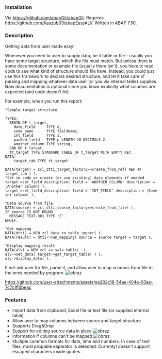 
### Installation
Via https://github.com/abapGit/abapGit. Requires https://github.com/Kaszub09/abapEasyALV. Written in ABAP 7.50.

### Description
Getting data from user made easy! 

Whenever you need to user to supply data, be it table or file - usually you have some target structure, which the file must match. But unless there is some documentation or example file (usually there isn't), you have to read code to see what kind of structure should file have. Instead, you could just use this framework to declare desired structure, and let it take care of parsing and mapping whatever data user (or you via internal table) supplies. Now documentation is optional since you know explicitly what columns are expected (and code doesn't lie).

For example, when you run this report:
```abap
"Sample target structure

TYPES:
  BEGIN OF t_target,
    date_field     TYPE d,
    some_name      TYPE fieldname,
    int_field      TYPE i,
    packed_field   TYPE p LENGTH 10 DECIMALS 2,
    another_column TYPE string,
  END OF t_target,
  tt_target TYPE STANDARD TABLE OF t_target WITH EMPTY KEY.
DATA:
    target_tab TYPE tt_target.

DATA(target) = zcl_dtti_target_factory=>create_from_ref( REF #( target_tab ) ).
"Set in code or create (or use existing) data elements if needed
target->set_field_description( field = 'ANOTHER_COLUMN' description = |Another column| ).
target->set_field_description( field = 'INT_FIELD' description = |Some int column| ).

"Data source from file
DATA(source) = zcl_dtti_source_factory=>create_from_file( ).
IF source IS NOT BOUND.
  MESSAGE TEXT-001 TYPE 'E'.
ENDIF.

"Get mapping
DATA(dtti) = NEW zcl_data_to_table_import( ).
DATA(result) = dtti->run_mapping( source = source target = target ).

"Display mapping result
DATA(alv) = NEW zcl_ea_salv_table(  ).
alv->set_data( target->get_target_table( ) ).
alv->display_data( ).
```
It will ask user for file, parse it, and allow user to map columns from file to the ones needed by program.
![obraz](https://github.com/user-attachments/assets/339c9267-4a47-4f21-a1c0-ecff5e543d24)

https://github.com/user-attachments/assets/ea282c18-54ae-404e-93ae-7c7c1ffdbeac


### Features
- Import data from clipboard, Excel file or text file (or supplied internal table)
- Allow user to map columns between source and target structure
- Supports Drag&Drop
- Support for editing source data in place
![obraz](https://github.com/user-attachments/assets/5d4dfe93-5dbc-4da4-9436-2bd9cbd2194a)
- Information if columns can't be mapped
![obraz](https://github.com/user-attachments/assets/4a8ace6f-3a8a-4f21-ac18-fc57df5f6f9e)
- Multiple common formats for date, time and numbers. In case of text files, most propable separator is detected. Currentyl doesn't support escaped characters inside quotes.

